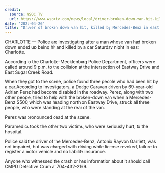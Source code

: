 ```yaml
---
credit:
  source: WSOC TV
  url: https://www.wsoctv.com/news/local/driver-broken-down-van-hit-killed-by-mercedes-benz-east-charlotte/H3MXE34XTZBMPDCWHX3UL57UU4/
date: '2021-04-26'
title: "Driver of broken down van hit, killed by Mercedes-Benz in east Charlotte"
---
```

CHARLOTTE — Police are investigating after a man whose van had broken down ended up being hit and killed by a car Saturday night in east Charlotte.

According to the Charlotte-Mecklenburg Police Department, officers were called around 9 p.m. to the collision at the intersection of Eastway Drive and East Sugar Creek Road.

When they got to the scene, police found three people who had been hit by a car.According to investigators, a Dodge Caravan driven by 69-year-old Adrian Perez had become disabled in the roadway. Perez, along with two other people, tried to help with the broken-down van when a Mercedes-Benz S500, which was heading north on Eastway Drive, struck all three people, who were standing at the rear of the van.

Perez was pronounced dead at the scene.

Paramedics took the other two victims, who were seriously hurt, to the hospital.

Police said the driver of the Mercedes-Benz, Antonio Rayvon Garriett, was not impaired, but was charged with driving while license revoked, failure to register a motor vehicle and no liability insurance.

Anyone who witnessed the crash or has information about it should call CMPD Detective Crum at 704-432-2169.
